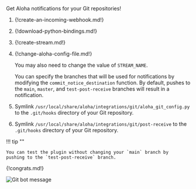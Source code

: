Get Aloha notifications for your Git repositories!

1. {!create-an-incoming-webhook.md!}

1. {!download-python-bindings.md!}

1. {!create-stream.md!}

1. {!change-aloha-config-file.md!}

    You may also need to change the value of `STREAM_NAME`.

    You can specify the branches that will be used for notifications by modifying
    the `commit_notice_destination` function. By default,
    pushes to the `main`, `master`, and `test-post-receive` branches will result in a
    notification.

1. Symlink `/usr/local/share/aloha/integrations/git/aloha_git_config.py`
   to the `.git/hooks` directory of your Git repository.

1. Symlink `/usr/local/share/aloha/integrations/git/post-receive`
   to the `.git/hooks` directory of your Git repository.

!!! tip ""

    You can test the plugin without changing your `main` branch by
    pushing to the `test-post-receive` branch.

{!congrats.md!}

![Git bot message](/static/images/integrations/git/001.png)
